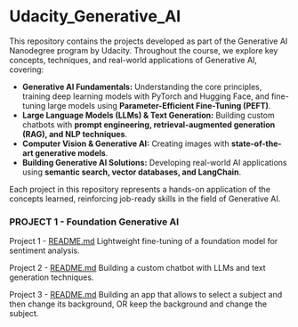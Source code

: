 # Udacity_Generative_AI

This repository contains the projects developed as part of the Generative AI Nanodegree program by Udacity. Throughout the course, we explore key concepts, techniques, and real-world applications of Generative AI, covering:

* **Generative AI Fundamentals:** Understanding the core principles, training deep learning models with PyTorch and Hugging Face, and fine-tuning large models using **Parameter-Efficient Fine-Tuning (PEFT)**.
  <br>
* **Large Language Models (LLMs) & Text Generation:** Building custom chatbots with **prompt engineering, retrieval-augmented generation (RAG), and NLP techniques**.
  <br>
* **Computer Vision & Generative AI:** Creating images with **state-of-the-art generative models**.
  <br>
* **Building Generative AI Solutions:** Developing real-world AI applications using **semantic search, vector databases, and LangChain**.
  
Each project in this repository represents a hands-on application of the concepts learned, reinforcing job-ready skills in the field of Generative AI.


### PROJECT 1 - Foundation Generative AI

Project 1 - [README.md](1_Foundation-Generative-AI/README.md)
Lightweight fine-tuning of a foundation model for sentiment analysis.

Project 2 - [README.md](2_LLMs-And-Text-Generation/README.md)
Building a custom chatbot with LLMs and text generation techniques.

Project 3 - [README.md](3_Computer-Vision-And-GenAI/README.md)
Building an app that allows to select a subject and then change its background, OR keep the background and change the subject.